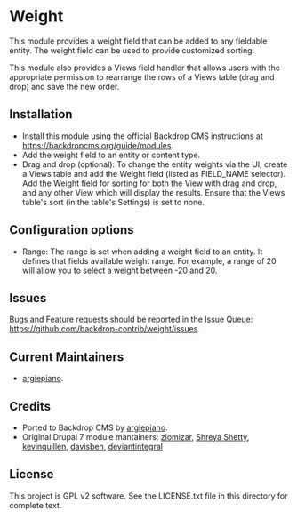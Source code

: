 Weight
======
This module provides a weight field that can be added to any fieldable entity.
The weight field can be used to provide customized sorting. 

This module also provides a Views field handler that allows users with the appropriate permission 
to rearrange the rows of a Views table (drag and drop) and save the new order. 

Installation
------------

- Install this module using the official Backdrop CMS instructions at
  https://backdropcms.org/guide/modules.
- Add the weight field to an entity or content type.
- Drag and drop (optional): To change the entity weights via the UI, create a Views table and add the Weight field (listed as FIELD_NAME selector).
  Add the Weight field for sorting for both the View with drag and drop, and any other View which will
  display the results. Ensure that the Views table's sort (in the table's Settings) is set to
  none.

Configuration options
-------------

- Range: The range is set when adding a weight field to an entity. It defines 
  that fields available weight range. For example, a range of 20 will allow 
  you to select a weight between -20 and 20.

Issues
------

Bugs and Feature requests should be reported in the Issue Queue:
https://github.com/backdrop-contrib/weight/issues.

Current Maintainers
-------------------

- [argiepiano](https://github.com/argiepiano).

Credits
-------

- Ported to Backdrop CMS by [argiepiano](https://github.com/argiepiano).
- Original Drupal 7 module mantainers: [ziomizar](https://www.drupal.org/u/ziomizar), [Shreya Shetty](https://www.drupal.org/u/shreya-shetty), [kevinquillen](https://www.drupal.org/u/kevinquillen), [davisben](https://www.drupal.org/u/davisben), [deviantintegral](https://www.drupal.org/u/deviantintegral)

License
-------

This project is GPL v2 software. 
See the LICENSE.txt file in this directory for complete text.
